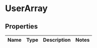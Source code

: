 
# UserArray

## Properties
Name | Type | Description | Notes
------------ | ------------- | ------------- | -------------



